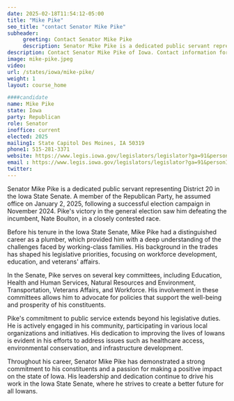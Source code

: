 ```yaml
---
date: 2025-02-18T11:54:12-05:00
title: "Mike Pike"
seo_title: "contact Senator Mike Pike"
subheader:
     greeting: Contact Senator Mike Pike
     description: Senator Mike Pike is a dedicated public servant representing District 20 in the Iowa State Senate. A member of the Republican Party, he assumed office on January 2, 2025, following a successful election campaign in November 2024.
description: Contact Senator Mike Pike of Iowa. Contact information for Mike Pike includes email address, phone number, and mailing address.
image: mike-pike.jpeg
video:
url: /states/iowa/mike-pike/
weight: 1
layout: course_home

####candidate
name: Mike Pike
state: Iowa
party: Republican
role: Senator
inoffice: current
elected: 2025
mailing1: State Capitol Des Moines, IA 50319
phone1: 515-281-3371
website: https://www.legis.iowa.gov/legislators/legislator?ga=91&personID=37458/
email : https://www.legis.iowa.gov/legislators/legislator?ga=91&personID=37458/
twitter: 
---
```

Senator Mike Pike is a dedicated public servant representing District 20 in the Iowa State Senate. A member of the Republican Party, he assumed office on January 2, 2025, following a successful election campaign in November 2024. Pike's victory in the general election saw him defeating the incumbent, Nate Boulton, in a closely contested race.

Before his tenure in the Iowa State Senate, Mike Pike had a distinguished career as a plumber, which provided him with a deep understanding of the challenges faced by working-class families. His background in the trades has shaped his legislative priorities, focusing on workforce development, education, and veterans' affairs.

In the Senate, Pike serves on several key committees, including Education, Health and Human Services, Natural Resources and Environment, Transportation, Veterans Affairs, and Workforce. His involvement in these committees allows him to advocate for policies that support the well-being and prosperity of his constituents.

Pike's commitment to public service extends beyond his legislative duties. He is actively engaged in his community, participating in various local organizations and initiatives. His dedication to improving the lives of Iowans is evident in his efforts to address issues such as healthcare access, environmental conservation, and infrastructure development.

Throughout his career, Senator Mike Pike has demonstrated a strong commitment to his constituents and a passion for making a positive impact on the state of Iowa. His leadership and dedication continue to drive his work in the Iowa State Senate, where he strives to create a better future for all Iowans.
